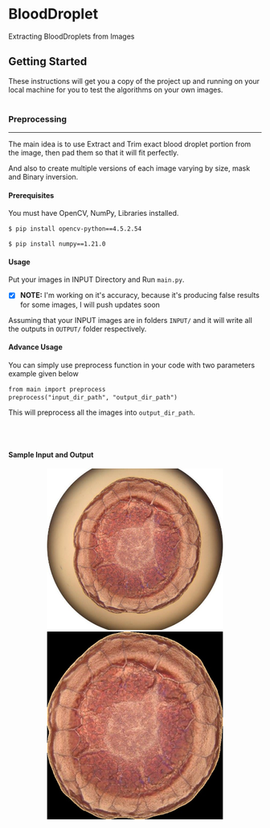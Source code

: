 # BloodDroplet
Extracting BloodDroplets from Images

## Getting Started

These instructions will get you a copy of the project up and running on your local machine for you to test the algorithms on your own images.
<br><br>
### Preprocessing
___
The main idea is to use Extract and Trim exact blood droplet portion from the image, then pad them so that it will fit perfectly. 

And also to create multiple versions of each image varying by size, mask and Binary inversion.
#### Prerequisites

You must have OpenCV, NumPy, Libraries installed.
```
$ pip install opencv-python==4.5.2.54
```
```
$ pip install numpy==1.21.0
```

#### Usage
Put your images in INPUT Directory and Run `main.py`. 

- [x] **NOTE:**  I'm working on it's accuracy, because it's producing false results for some images, I will push updates soon

Assuming that your INPUT images are in folders `INPUT/` and it will write all the outputs in `OUTPUT/` folder respectively.


#### Advance Usage
You can simply use preprocess function in your code with two parameters example given below
```
from main import preprocess
preprocess("input_dir_path", "output_dir_path")
```

This will preprocess all the images into `output_dir_path`.

<br><br>

#### Sample Input and Output
<p align="center">
  <img src="INPUT/DSC_0645.jpg" width="350" title="Input Image">
  <img src="OUTPUT/DSC_0645.jpg" width="350" alt="Output Image">
</p>